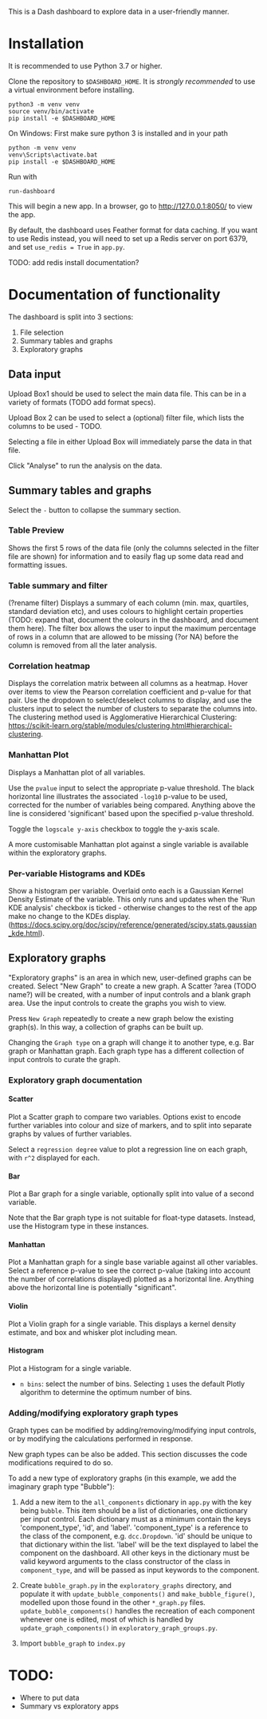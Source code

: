 This is a Dash dashboard to explore data in a user-friendly manner.

# Installation

It is recommended to use Python 3.7 or higher.

Clone the repository to `$DASHBOARD_HOME`. 
It is _strongly recommended_ to use a virtual environment before installing.
```
python3 -m venv venv
source venv/bin/activate
pip install -e $DASHBOARD_HOME
```
On Windows: First make sure python 3 is installed and in your path
```
python -m venv venv
venv\Scripts\activate.bat
pip install -e $DASHBOARD_HOME
```
Run with
```
run-dashboard
```
This will begin a new app. In a browser, go to http://127.0.0.1:8050/ 
to view the app.

By default, the dashboard uses Feather format for data caching. If you
want to use Redis instead, you will need to set up a Redis server on port
6379, and set `use_redis = True` in `app.py`.

TODO: add redis install documentation?

# Documentation of functionality
The dashboard is split into 3 sections:
1. File selection
2. Summary tables and graphs
3. Exploratory graphs

## Data input
Upload Box1 should be used to select the main data file. This can be in a variety of 
formats (TODO add format specs).

Upload Box 2 can be used to select a (optional) filter file, which lists the columns to 
be used - TODO.

Selecting a file in either Upload Box will immediately parse the data in that file.

Click "Analyse" to run the analysis on the data.

## Summary tables and graphs
Select the `-` button to collapse the summary section.

### Table Preview
Shows the first 5 rows of the data file (only the columns selected in the filter file
are shown) for information and to easily flag up some data read and formatting issues.

### Table summary and filter
(?rename filter) Displays a summary of each 
column (min. max, quartiles, standard deviation etc), and uses colours to
highlight certain properties (TODO: expand that, document the colours in
the dashboard, and document them here). The filter box allows the user
to input the maximum percentage of rows in a column that are allowed to 
be missing (?or NA) before the column is removed from all the later 
analysis.

### Correlation heatmap
Displays the correlation matrix between all columns as a heatmap. Hover over 
items to view the Pearson correlation coefficient and p-value for that pair.
Use the dropdown to select/deselect columns to display, and use the
clusters input to select the number of clusters to separate the columns 
into. The clustering method used is Agglomerative Hierarchical Clustering:
https://scikit-learn.org/stable/modules/clustering.html#hierarchical-clustering.
 
### Manhattan Plot
Displays a Manhattan plot of all variables.

Use the `pvalue` input to select the appropriate p-value threshold. The black 
horizontal line illustrates the associated `-log10` p-value to be used, 
corrected for the number of variables being compared. Anything above the line 
is considered 'significant' based upon the specified p-value threshold.

Toggle the `logscale y-axis` checkbox to toggle the y-axis scale.

A more customisable Manhattan plot against a single variable is available 
within the exploratory graphs. 

### Per-variable Histograms and KDEs
Show a histogram per variable. Overlaid onto each is a Gaussian Kernel 
Density Estimate of the variable. This only runs and updates when the 
'Run KDE analysis' checkbox is ticked - otherwise changes to the rest 
of the app make no change to the KDEs display.
(https://docs.scipy.org/doc/scipy/reference/generated/scipy.stats.gaussian_kde.html).

## Exploratory graphs
"Exploratory graphs" is an area in which new, user-defined graphs can be 
created. Select "New Graph" to create a new graph. A Scatter ?area (TODO name?)
will be created, with a number of input controls and a blank graph area.
Use the input controls to create the graphs you wish to view.

Press `New Graph` repeatedly to create a new graph below the existing graph(s).
In this way, a collection of graphs can be built up.

Changing the `Graph type` on a graph will change it to another type, e.g.
Bar graph or Manhattan graph. Each graph type has a different collection
of input controls to curate the graph.

### Exploratory graph documentation

#### Scatter
Plot a Scatter graph to compare two variables. Options exist to encode further 
variables into colour and size of markers, and to split into separate graphs by
values of further variables.

Select a `regression degree` value to plot a regression line on each graph, 
with `r^2` displayed for each. 

#### Bar
Plot a Bar graph for a single variable, optionally split into value of a second 
variable.

Note that the Bar graph type is not suitable for float-type datasets. Instead, use the 
Histogram type in these instances. 

#### Manhattan
Plot a Manhattan graph for a single base variable against all other variables.
Select a reference p-value to see the correct p-value (taking into account the
number of correlations displayed) plotted as a horizontal line. Anything above
the horizontal line is potentially "significant".

#### Violin
Plot a Violin graph for a single variable. This displays a kernel density 
estimate, and box and whisker plot including mean.

#### Histogram
Plot a Histogram for a single variable.

- `n bins`: select the number of bins. Selecting `1` uses the default Plotly 
algorithm to determine the optimum number of bins.



### Adding/modifying exploratory graph types
Graph types can be modified by adding/removing/modifying input controls,
or by modifying the calculations performed in response.

New graph types can be also be added. This section discusses the code modifications 
required to do so.

To add a new type of exploratory graphs (in this example, we add the imaginary graph 
type "Bubble"):

1. Add a new item to the `all_components` dictionary in `app.py` with the key being 
`bubble`. This item should be a list of dictionaries, one dictionary per input control. 
Each dictionary must as a minimum contain the keys 'component_type', 'id', and 'label'. 
'component_type' is a reference to the class of the component, e.g. `dcc.Dropdown`. 
'id' should be unique to that dictionary within the list. 'label' will be the 
text displayed to label the component on the dashboard. All other keys in the 
dictionary must be valid keyword arguments to the class constructor of the class in 
`component_type`, and will be passed as input keywords to the component.

2. Create `bubble_graph.py` in the `exploratory_graphs` directory, and populate it with 
`update_bubble_components()` and `make_bubble_figure()`, modelled upon those found in 
the other `*_graph.py` files. `update_bubble_components()` handles the recreation of 
each component whenever one is edited, most of which is handled by 
`update_graph_components()` in `exploratory_graph_groups.py`.

3. Import `bubble_graph` to `index.py`


# TODO:
- Where to put data
- Summary vs exploratory apps